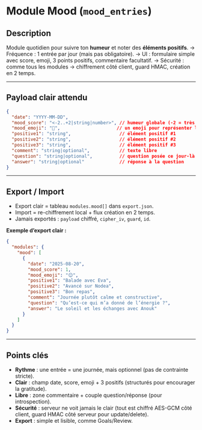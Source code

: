 # Module Mood (`mood_entries`)

## Description

Module quotidien pour suivre ton **humeur** et noter des **éléments positifs**.
→ Fréquence : 1 entrée par jour (mais pas obligatoire).
→ UI : formulaire simple avec score, emoji, 3 points positifs, commentaire facultatif.
→ Sécurité : comme tous les modules → chiffrement côté client, guard HMAC, création en 2 temps.

---

## Payload clair attendu

```json
{
  "date": "YYYY-MM-DD",
  "mood_score": "<-2..+2|string|number>", // humeur globale (-2 = très négatif, +2 = très positif)
  "mood_emoji": "🙂",                     // un emoji pour représenter l’état
  "positive1": "string",                  // élément positif #1
  "positive2": "string",                  // élément positif #2
  "positive3": "string",                  // élément positif #3
  "comment": "string|optional",           // texte libre
  "question": "string|optional",          // question posée ce jour-là (ex. introspection)
  "answer": "string|optional"             // réponse à la question
}
```

---

## Export / Import

* Export clair = tableau `modules.mood[]` dans `export.json`.
* Import = re-chiffrement local + flux création en 2 temps.
* Jamais exportés : `payload` chiffré, `cipher_iv`, `guard`, `id`.

**Exemple d’export clair :**

```json
{
  "modules": {
    "mood": [
      {
        "date": "2025-08-20",
        "mood_score": 1,
        "mood_emoji": "😊",
        "positive1": "Balade avec Eva",
        "positive2": "Avancé sur Nodea",
        "positive3": "Bon repas",
        "comment": "Journée plutôt calme et constructive",
        "question": "Qu’est-ce qui m’a donné de l’énergie ?",
        "answer": "Le soleil et les échanges avec Anouk"
      }
    ]
  }
}
```

---

## Points clés

* **Rythme** : une entrée = une journée, mais optionnel (pas de contrainte stricte).
* **Clair** : champ date, score, emoji + 3 positifs (structurés pour encourager la gratitude).
* **Libre** : zone commentaire + couple question/réponse (pour introspection).
* **Sécurité** : serveur ne voit jamais le clair (tout est chiffré AES-GCM côté client, guard HMAC côté serveur pour update/delete).
* **Export** : simple et lisible, comme Goals/Review.
